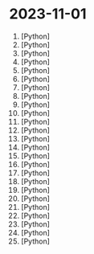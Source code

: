 # 2023-11-01

1. [](https://github.comundefined "ChatGLM3 series: Open Bilingual Chat LLMs | 开源双语对话语言模型") [Python]
2. [](https://github.comundefined "A cross-domain diffusion model for 3D reconstruction from a single image") [Python]
3. [](https://github.comundefined "A collective list of free APIs") [Python]
4. [](https://github.comundefined "Learn how to design large-scale systems. Prep for the system design interview. Includes Anki flashcards.") [Python]
5. [](https://github.comundefined "Linux, Jenkins, AWS, SRE, Prometheus, Docker, Python, Ansible, Git, Kubernetes, Terraform, OpenStack, SQL, NoSQL, Azure, GCP, DNS, Elastic, Network, Virtualization. DevOps Interview Questions") [Python]
6. [](https://github.comundefined "Create Customized Software using Natural Language Idea (through LLM-powered Multi-Agent Collaboration)") [Python]
7. [](https://github.comundefined "🕸 Web apps in pure Python 🐍") [Python]
8. [](https://github.comundefined "The world's simplest facial recognition api for Python and the command line") [Python]
9. [](https://github.comundefined "⛓️ Langflow is a UI for LangChain, designed with react-flow to provide an effortless way to experiment and prototype flows.") [Python]
10. [](https://github.comundefined "RAVEN (Risk Analysis and Vulnerability Enumeration for CI/CD)") [Python]
11. [](https://github.comundefined "") [Python]
12. [](https://github.comundefined "Focus on prompting and generating") [Python]
13. [](https://github.comundefined "a state-of-the-art-level open visual language model | 多模态预训练模型") [Python]
14. [](https://github.comundefined "An LLM-powered advanced RAG pipeline built from scratch") [Python]
15. [](https://github.comundefined "Awesome multilingual OCR toolkits based on PaddlePaddle (practical ultra lightweight OCR system, support 80+ languages recognition, provide data annotation and synthesis tools, support training and deployment among server, mobile, embedded and IoT devices)") [Python]
16. [](https://github.comundefined "A Lightweight Face Recognition and Facial Attribute Analysis (Age, Gender, Emotion and Race) Library for Python") [Python]
17. [](https://github.comundefined "Google Chromium, sans integration with Google") [Python]
18. [](https://github.comundefined "Python packaging and dependency management made easy") [Python]
19. [](https://github.comundefined "The Web framework for perfectionists with deadlines.") [Python]
20. [](https://github.comundefined "Bisheng is an open LLM devops platform for next generation AI applications.") [Python]
21. [](https://github.comundefined "Production-ready, Light, Flexible and Extensible ASGI API framework | Effortlessly Build Performant APIs") [Python]
22. [](https://github.comundefined "Robust Speech Recognition via Large-Scale Weak Supervision") [Python]
23. [](https://github.comundefined "BIDARA is a GPT-4 chatbot that was instructed to help scientists and engineers understand, learn from, and emulate the strategies used by living things to create sustainable designs and technologies using the Biomimicry Institute's step-by-step design process.") [Python]
24. [](https://github.comundefined "🤗 AutoTrain Advanced") [Python]
25. [](https://github.comundefined "🔍 LLM orchestration framework to build customizable, production-ready LLM applications. Connect components (models, vector DBs, file converters) to pipelines or agents that can interact with your data. With advanced retrieval methods, it's best suited for building RAG, question answering, semantic search or conversational agent chatbots.") [Python]

